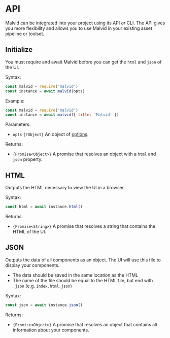 # API

Malvid can be integrated into your project using its API *or* CLI. The API gives you more flexibility and allows you to use Malvid in your existing asset pipeline or toolset.

## Initialize

You must require and await Malvid before you can get the `html` and `json` of the UI.

Syntax:

```js
const malvid = require('malvid')
const instance = await malvid(opts)
```

Example:

```js
const malvid = require('malvid')
const instance = await malvid({ title: 'Malvid' })
```

Parameters:

- `opts` `{?Object}` An object of [options](Options.md).

Returns:

- `{Promise<Object>}` A promise that resolves an object with a `html` and `json` property.

## HTML

Outputs the HTML necessary to view the UI in a browser.

Syntax:

```js
const html = await instance.html()
```

Returns:

- `{Promise<String>}` A promise that resolves a string that contains the HTML of the UI.

## JSON

Outputs the data of all components as an object. The UI will use this file to display your components.

- The data should be saved in the same location as the HTML
- The name of the file should be equal to the HTML file, but end with `.json` (e.g. `index.html.json`)

Syntax:

```js
const json = await instance.json()
```

Returns:

- `{Promise<Object>}` A promise that resolves an object that contains all information about your components.